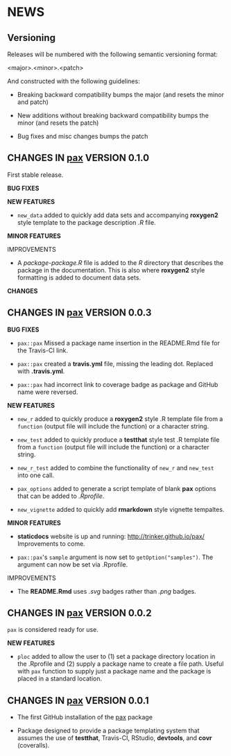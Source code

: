 NEWS
====

Versioning
----------

Releases will be numbered with the following semantic versioning format:

&lt;major&gt;.&lt;minor&gt;.&lt;patch&gt;

And constructed with the following guidelines:

* Breaking backward compatibility bumps the major (and resets the minor 
  and patch)

* New additions without breaking backward compatibility bumps the minor 
  (and resets the patch)

* Bug fixes and misc changes bumps the patch

**CHANGES** IN <a href="https://github.com/trinker/pax" target="_blank">pax</a> VERSION 0.1.0
----------------------------------------------------------------

First stable release.

**BUG FIXES**

**NEW FEATURES**

* `new_data` added to quickly add data sets and accompanying **roxygen2** style 
  template to the package description *.R* file.

**MINOR FEATURES**

IMPROVEMENTS

* A *package-package.R* file is added to the *R* directory that describes the 
  package in the documentation.  This is also where **roxygen2** style 
  formatting is added to document data sets.

**CHANGES**

**CHANGES** IN <a href="https://github.com/trinker/pax" target="_blank">pax</a> VERSION 0.0.3
----------------------------------------------------------------

**BUG FIXES**

* `pax::pax`  Missed a package name insertion in the README.Rmd file for the 
  Travis-CI link.

* `pax::pax` created a **travis.yml** file, missing the leading dot.  Replaced 
  with **.travis.yml**.

* `pax::pax` had incorrect link to coverage badge as package and GitHub name were
  reversed.

**NEW FEATURES**

* `new_r` added to quickly produce a **roxygen2** style .R template file from a 
  `function` (output file will include the function) or a character string.

* `new_test` added to quickly produce a **testthat** style test .R template file 
   from a `function` (output file will include the function) or a character string.

* `new_r_test` added to combine the functionality of `new_r` and `new_test` into 
  one call.

* `pax_options` added to generate a script template of blank **pax** options 
  that can be added to *.Rprofile*.

* `new_vignette` added to quickly add **rmarkdown** style vignette tempaltes.


**MINOR FEATURES**

* **staticdocs** website is up and running: http://trinker.github.io/pax/  
  Improvements to come.

* `pax::pax`'s `sample` argument is now set to `getOption("samples")`.  The 
  argument can now be set via .Rprofile.

IMPROVEMENTS

* The **README.Rmd** uses *.svg* badges rather than *.png* badges.


**CHANGES** IN <a href="https://github.com/trinker/pax" target="_blank">pax</a> VERSION 0.0.2
----------------------------------------------------------------

`pax` is considered ready for use.


**NEW FEATURES**

* `ploc` added to allow the user to (1) set a package directory location in the 
  .Rprofile and (2) supply a package name to create a file path.  Useful with
  `pax` function to supply just a package name and the package is placed in a 
  standard location.


**CHANGES** IN <a href="https://github.com/trinker/pax" target="_blank">pax</a> VERSION 0.0.1
----------------------------------------------------------------

* The first GitHub installation of the <a href="https://github.com/trinker/pax" target="_blank">pax</a> package

* Package designed to provide a package templating system that assumes the use 
  of **testthat**, Travis-CI, RStudio, **devtools**, and **covr** (coveralls).
